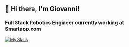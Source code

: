 ## 👋 Hi there, I'm Giovanni!

### Full Stack Robotics Engineer currently working at Smartapp.com

[![My Skills](https://skillicons.dev/icons?i=py,cpp,bash,arduino,gcp,aws,docker,git,ros,opencv,vim,vscode)](https://skillicons.dev)
